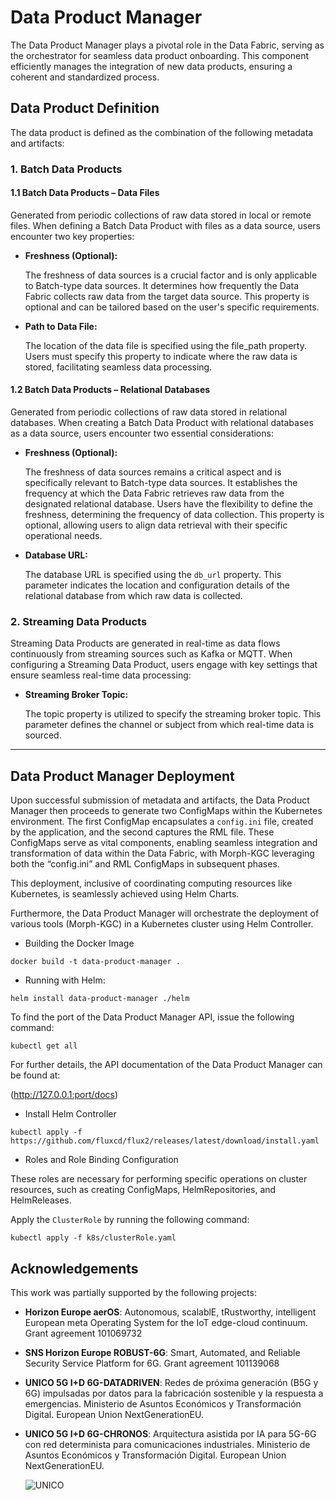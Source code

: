 # Data Product Manager

The Data Product Manager plays a pivotal role in the Data Fabric, serving as the orchestrator for seamless data product onboarding. This component efficiently manages the integration of new data products, ensuring a coherent and standardized process.

## Data Product Definition

The data product is defined as the combination of the following metadata and artifacts:

### 1. Batch Data Products

#### 1.1 Batch Data Products – Data Files

Generated from periodic collections of raw data stored in local or remote files. When defining a Batch Data Product with files as a data source, users encounter two key properties:

- **Freshness (Optional):**

   The freshness of data sources is a crucial factor and is only applicable to Batch-type data sources. It determines how frequently the Data Fabric collects raw data from the target data source. This property is optional and can be tailored based on the user's specific requirements.

- **Path to Data File:**

   The location of the data file is specified using the file_path property. Users must specify this property to indicate where the raw data is stored, facilitating seamless data processing.

#### 1.2 Batch Data Products – Relational Databases

Generated from periodic collections of raw data stored in relational databases. When creating a Batch Data Product with relational databases as a data source, users encounter two essential considerations:

- **Freshness (Optional):**

   The freshness of data sources remains a critical aspect and is specifically relevant to Batch-type data sources. It establishes the frequency at which the Data Fabric retrieves raw data from the designated relational database. Users have the flexibility to define the freshness, determining the frequency of data collection. This property is optional, allowing users to align data retrieval with their specific operational needs.

- **Database URL:**

   The database URL is specified using the `db_url` property. This parameter indicates the location and configuration details of the relational database from which raw data is collected.

### 2. Streaming Data Products

Streaming Data Products are generated in real-time as data flows continuously from streaming sources such as Kafka or MQTT. When configuring a Streaming Data Product, users engage with key settings that ensure seamless real-time data processing:

- **Streaming Broker Topic:**

   The topic property is utilized to specify the streaming broker topic. This parameter defines the channel or subject from which real-time data is sourced.

---

## Data Product Manager Deployment

Upon successful submission of metadata and artifacts, the Data Product Manager then proceeds to generate two ConfigMaps within the Kubernetes environment. The first ConfigMap encapsulates a `config.ini` file, created by the application, and the second captures the RML file. These ConfigMaps serve as vital components, enabling seamless integration and transformation of data within the Data Fabric, with Morph-KGC leveraging both the “config.ini” and RML ConfigMaps in subsequent phases.

This deployment, inclusive of coordinating computing resources like Kubernetes, is seamlessly achieved using Helm Charts.

Furthermore, the Data Product Manager will orchestrate the deployment of various tools (Morph-KGC) in a Kubernetes cluster using Helm Controller.

- Building the Docker Image

```shell
docker build -t data-product-manager .
```

- Running with Helm:

```shell
helm install data-product-manager ./helm
```

To find the port of the Data Product Manager API, issue the following command:

```shell
kubectl get all
```

For further details, the API documentation of the Data Product Manager can be found at:

(http://127.0.0.1:port/docs)

- Install Helm Controller

```shell
kubectl apply -f https://github.com/fluxcd/flux2/releases/latest/download/install.yaml
```

- Roles and Role Binding Configuration

These roles are necessary for performing specific operations on cluster resources, such as creating ConfigMaps, HelmRepositories, and HelmReleases.

Apply the `ClusterRole` by running the following command:

```shell
kubectl apply -f k8s/clusterRole.yaml
```

## Acknowledgements

This work was partially supported by the following projects:

- **Horizon Europe aerOS**: Autonomous, scalablE, tRustworthy, intelligent European meta Operating System for the IoT edge-cloud continuum. Grant agreement 101069732
- **SNS Horizon Europe ROBUST-6G**: Smart, Automated, and Reliable Security Service Platform for 6G. Grant agreement 101139068
- **UNICO 5G I+D 6G-DATADRIVEN**: Redes de próxima generación (B5G y 6G) impulsadas por datos para la fabricación sostenible y la respuesta a emergencias. Ministerio de Asuntos Económicos y Transformación Digital. European Union NextGenerationEU.
- **UNICO 5G I+D 6G-CHRONOS**: Arquitectura asistida por IA para 5G-6G con red determinista para comunicaciones industriales. Ministerio de Asuntos Económicos y Transformación Digital. European Union NextGenerationEU.

  ![UNICO](./ack-logo.png)

